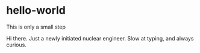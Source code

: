 # hello-world
This is only a small step

Hi there. Just a newly initiated nuclear engineer. Slow at typing, and always curious.
